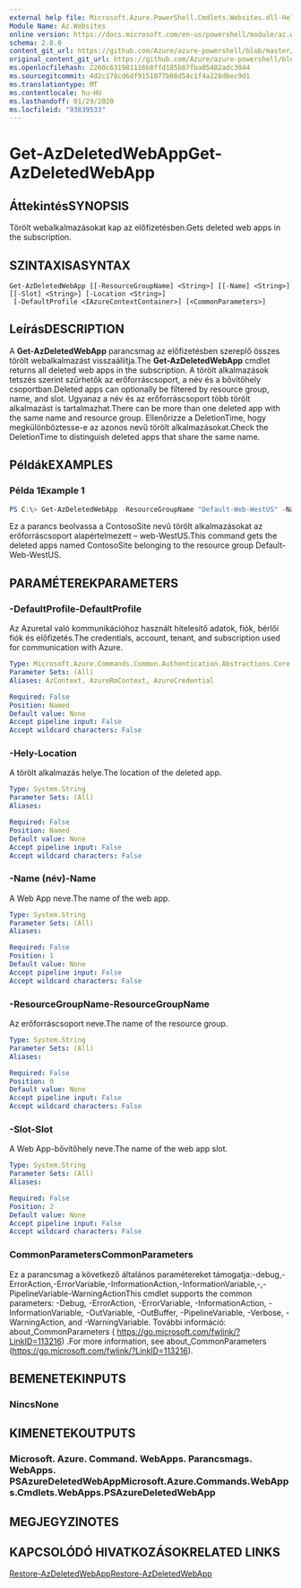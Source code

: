 ```yaml
---
external help file: Microsoft.Azure.PowerShell.Cmdlets.Websites.dll-Help.xml
Module Name: Az.Websites
online version: https://docs.microsoft.com/en-us/powershell/module/az.websites/get-azdeletedwebapp
schema: 2.0.0
content_git_url: https://github.com/Azure/azure-powershell/blob/master/src/Websites/Websites/help/Get-AzDeletedWebApp.md
original_content_git_url: https://github.com/Azure/azure-powershell/blob/master/src/Websites/Websites/help/Get-AzDeletedWebApp.md
ms.openlocfilehash: 2260c631981116b8ffd185b87fba05482adc3044
ms.sourcegitcommit: 4d2c178cd6df9151877b08d54c1f4a228dbec9d1
ms.translationtype: MT
ms.contentlocale: hu-HU
ms.lasthandoff: 01/29/2020
ms.locfileid: "93839533"
---
```

# <span data-ttu-id="def13-101">Get-AzDeletedWebApp</span><span class="sxs-lookup"><span data-stu-id="def13-101">Get-AzDeletedWebApp</span></span>

## <span data-ttu-id="def13-102">Áttekintés</span><span class="sxs-lookup"><span data-stu-id="def13-102">SYNOPSIS</span></span>
<span data-ttu-id="def13-103">Törölt webalkalmazásokat kap az előfizetésben.</span><span class="sxs-lookup"><span data-stu-id="def13-103">Gets deleted web apps in the subscription.</span></span>

## <span data-ttu-id="def13-104">SZINTAXISA</span><span class="sxs-lookup"><span data-stu-id="def13-104">SYNTAX</span></span>

```
Get-AzDeletedWebApp [[-ResourceGroupName] <String>] [[-Name] <String>] [[-Slot] <String>] [-Location <String>]
 [-DefaultProfile <IAzureContextContainer>] [<CommonParameters>]
```

## <span data-ttu-id="def13-105">Leírás</span><span class="sxs-lookup"><span data-stu-id="def13-105">DESCRIPTION</span></span>
<span data-ttu-id="def13-106">A **Get-AzDeletedWebApp** parancsmag az előfizetésben szereplő összes törölt webalkalmazást visszaállítja.</span><span class="sxs-lookup"><span data-stu-id="def13-106">The **Get-AzDeletedWebApp** cmdlet returns all deleted web apps in the subscription.</span></span> <span data-ttu-id="def13-107">A törölt alkalmazások tetszés szerint szűrhetők az erőforráscsoport, a név és a bővítőhely csoportban.</span><span class="sxs-lookup"><span data-stu-id="def13-107">Deleted apps can optionally be filtered by resource group, name, and slot.</span></span> <span data-ttu-id="def13-108">Ugyanaz a név és az erőforráscsoport több törölt alkalmazást is tartalmazhat.</span><span class="sxs-lookup"><span data-stu-id="def13-108">There can be more than one deleted app with the same name and resource group.</span></span> <span data-ttu-id="def13-109">Ellenőrizze a DeletionTime, hogy megkülönböztesse-e az azonos nevű törölt alkalmazásokat.</span><span class="sxs-lookup"><span data-stu-id="def13-109">Check the DeletionTime to distinguish deleted apps that share the same name.</span></span>

## <span data-ttu-id="def13-110">Példák</span><span class="sxs-lookup"><span data-stu-id="def13-110">EXAMPLES</span></span>

### <span data-ttu-id="def13-111">Példa 1</span><span class="sxs-lookup"><span data-stu-id="def13-111">Example 1</span></span>
```powershell
PS C:\> Get-AzDeletedWebApp -ResourceGroupName "Default-Web-WestUS" -Name "ContosoSite"
```

<span data-ttu-id="def13-112">Ez a parancs beolvassa a ContosoSite nevű törölt alkalmazásokat az erőforráscsoport alapértelmezett – web-WestUS.</span><span class="sxs-lookup"><span data-stu-id="def13-112">This command gets the deleted apps named ContosoSite belonging to the resource group Default-Web-WestUS.</span></span>

## <span data-ttu-id="def13-113">PARAMÉTEREK</span><span class="sxs-lookup"><span data-stu-id="def13-113">PARAMETERS</span></span>

### <span data-ttu-id="def13-114">-DefaultProfile</span><span class="sxs-lookup"><span data-stu-id="def13-114">-DefaultProfile</span></span>
<span data-ttu-id="def13-115">Az Azuretal való kommunikációhoz használt hitelesítő adatok, fiók, bérlői fiók és előfizetés.</span><span class="sxs-lookup"><span data-stu-id="def13-115">The credentials, account, tenant, and subscription used for communication with Azure.</span></span>

```yaml
Type: Microsoft.Azure.Commands.Common.Authentication.Abstractions.Core.IAzureContextContainer
Parameter Sets: (All)
Aliases: AzContext, AzureRmContext, AzureCredential

Required: False
Position: Named
Default value: None
Accept pipeline input: False
Accept wildcard characters: False
```

### <span data-ttu-id="def13-116">-Hely</span><span class="sxs-lookup"><span data-stu-id="def13-116">-Location</span></span>
<span data-ttu-id="def13-117">A törölt alkalmazás helye.</span><span class="sxs-lookup"><span data-stu-id="def13-117">The location of the deleted app.</span></span>

```yaml
Type: System.String
Parameter Sets: (All)
Aliases:

Required: False
Position: Named
Default value: None
Accept pipeline input: False
Accept wildcard characters: False
```

### <span data-ttu-id="def13-118">-Name (név)</span><span class="sxs-lookup"><span data-stu-id="def13-118">-Name</span></span>
<span data-ttu-id="def13-119">A Web App neve.</span><span class="sxs-lookup"><span data-stu-id="def13-119">The name of the web app.</span></span>

```yaml
Type: System.String
Parameter Sets: (All)
Aliases:

Required: False
Position: 1
Default value: None
Accept pipeline input: False
Accept wildcard characters: False
```

### <span data-ttu-id="def13-120">-ResourceGroupName</span><span class="sxs-lookup"><span data-stu-id="def13-120">-ResourceGroupName</span></span>
<span data-ttu-id="def13-121">Az erőforráscsoport neve.</span><span class="sxs-lookup"><span data-stu-id="def13-121">The name of the resource group.</span></span>

```yaml
Type: System.String
Parameter Sets: (All)
Aliases:

Required: False
Position: 0
Default value: None
Accept pipeline input: False
Accept wildcard characters: False
```

### <span data-ttu-id="def13-122">-Slot</span><span class="sxs-lookup"><span data-stu-id="def13-122">-Slot</span></span>
<span data-ttu-id="def13-123">A Web App-bővítőhely neve.</span><span class="sxs-lookup"><span data-stu-id="def13-123">The name of the web app slot.</span></span>

```yaml
Type: System.String
Parameter Sets: (All)
Aliases:

Required: False
Position: 2
Default value: None
Accept pipeline input: False
Accept wildcard characters: False
```

### <span data-ttu-id="def13-124">CommonParameters</span><span class="sxs-lookup"><span data-stu-id="def13-124">CommonParameters</span></span>
<span data-ttu-id="def13-125">Ez a parancsmag a következő általános paramétereket támogatja:-debug,-ErrorAction,-ErrorVariable,-InformationAction,-InformationVariable,-,-PipelineVariable-WarningAction</span><span class="sxs-lookup"><span data-stu-id="def13-125">This cmdlet supports the common parameters: -Debug, -ErrorAction, -ErrorVariable, -InformationAction, -InformationVariable, -OutVariable, -OutBuffer, -PipelineVariable, -Verbose, -WarningAction, and -WarningVariable.</span></span> <span data-ttu-id="def13-126">További információ: about_CommonParameters ( https://go.microsoft.com/fwlink/?LinkID=113216) .</span><span class="sxs-lookup"><span data-stu-id="def13-126">For more information, see about_CommonParameters (https://go.microsoft.com/fwlink/?LinkID=113216).</span></span>

## <span data-ttu-id="def13-127">BEMENETEK</span><span class="sxs-lookup"><span data-stu-id="def13-127">INPUTS</span></span>

### <span data-ttu-id="def13-128">Nincs</span><span class="sxs-lookup"><span data-stu-id="def13-128">None</span></span>

## <span data-ttu-id="def13-129">KIMENETEK</span><span class="sxs-lookup"><span data-stu-id="def13-129">OUTPUTS</span></span>

### <span data-ttu-id="def13-130">Microsoft. Azure. Command. WebApps. Parancsmags. WebApps. PSAzureDeletedWebApp</span><span class="sxs-lookup"><span data-stu-id="def13-130">Microsoft.Azure.Commands.WebApps.Cmdlets.WebApps.PSAzureDeletedWebApp</span></span>

## <span data-ttu-id="def13-131">MEGJEGYZI</span><span class="sxs-lookup"><span data-stu-id="def13-131">NOTES</span></span>

## <span data-ttu-id="def13-132">KAPCSOLÓDÓ HIVATKOZÁSOK</span><span class="sxs-lookup"><span data-stu-id="def13-132">RELATED LINKS</span></span>

[<span data-ttu-id="def13-133">Restore-AzDeletedWebApp</span><span class="sxs-lookup"><span data-stu-id="def13-133">Restore-AzDeletedWebApp</span></span>](./Restore-AzDeletedWebApp.md)